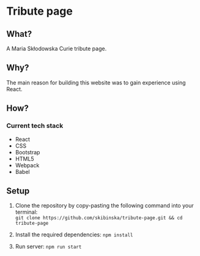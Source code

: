 # Tribute page

## What?

A Maria Skłodowska Curie tribute page.

## Why?

The main reason for building this website was to gain experience using React.

## How?

### Current tech stack

- React
- CSS
- Bootstrap
- HTML5
- Webpack
- Babel

## Setup

1. Clone the repository by copy-pasting the following command into your terminal:  
  `git clone https://github.com/skibinska/tribute-page.git && cd tribute-page`
  
2. Install the required dependencies: `npm install`  
3. Run server:  `npm run start`
